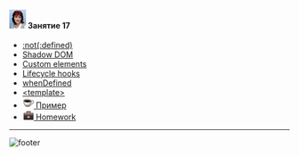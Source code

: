 [footer]: https://github.com/garevna/js-course/raw/master/images/a-level-ico.png?raw=true
[me30]: https://raw.githubusercontent.com/garevna/a-level-js-lessons/master/ico/myPhoto-30.png "Ⓒ Irina Fylyppova ( garevna ) 2019"
[hw-20]: https://raw.githubusercontent.com/garevna/a-level-js-lessons/master/ico/briefcase-20.png
[cap-20]: https://raw.githubusercontent.com/garevna/a-level-js-lessons/master/ico/coffee-20.png

#### ![me30] Занятие 17

* [:not(:defined)](../md/not-defined.md)
* [Shadow DOM](../md/Shadow-DOM.md)
* [Custom elements](../md/Custom-elements.md)
* [Lifecycle hooks](../md/web-components-hooks.md)
* [whenDefined](../md/whenDefined.md)
* [&lt;template>](../md/template.md)
* [![cap-20] Пример](https://github.com/garevna/game/wiki)
* [![hw-20] Homework](../homeworks/hw-17.md)

_________________________________________________________________________

![footer]
